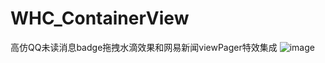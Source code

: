 # WHC_ContainerView
高仿QQ未读消息badge拖拽水滴效果和网易新闻viewPager特效集成
 ![image](https://github.com/netyouli/WHC_-ContainerView/tree/master/images/os.gif)
